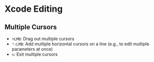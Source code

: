 # Xcode Editing

## Multiple Cursors

- `⌥LMB`: Drag out multiple cursors
- `⌃⇧LMB`: Add multiple horizontal cursors on a line (e.g., to edit multiple parameters at once)
- `⎋`: Exit multiple cursors
